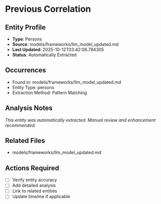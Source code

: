 # Previous Correlation

## Entity Profile
- **Type**: Persons
- **Source**: models/frameworks/llm_model_updated.md
- **Last Updated**: 2025-10-12T03:42:06.784305
- **Status**: Automatically Extracted

## Occurrences
- Found in: models/frameworks/llm_model_updated.md
- Entity Type: persons
- Extraction Method: Pattern Matching

## Analysis Notes
*This entity was automatically extracted. Manual review and enhancement recommended.*

## Related Files
- models/frameworks/llm_model_updated.md

## Actions Required
- [ ] Verify entity accuracy
- [ ] Add detailed analysis
- [ ] Link to related entities
- [ ] Update timeline if applicable
